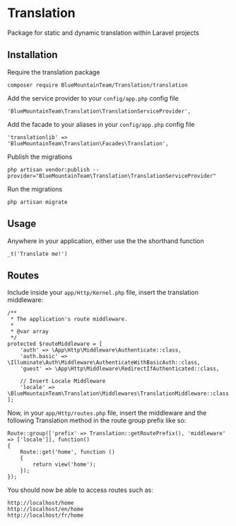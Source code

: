 # Translation

Package for static and dynamic translation within Laravel projects

## Installation

Require the translation package 

    composer require BlueMountainTeam/Translation/translation

Add the service provider to your `config/app.php` config file

    'BlueMountainTeam\Translation\TranslationServiceProvider',
    
Add the facade to your aliases in your `config/app.php` config file

    'translationlib' => 'BlueMountainTeam\Translation\Facades\Translation',
    
Publish the migrations

    php artisan vendor:publish --provider="BlueMountainTeam\Translation\TranslationServiceProvider"
    
Run the migrations

    php artisan migrate

## Usage

Anywhere in your application, either use the the shorthand function 

    _t('Translate me!')
    

## Routes

Include inside your `app/Http/Kernel.php` file, insert
the translation middleware:

    /**
     * The application's route middleware.
     *
     * @var array
     */
    protected $routeMiddleware = [
        'auth' => \App\Http\Middleware\Authenticate::class,
        'auth.basic' => \Illuminate\Auth\Middleware\AuthenticateWithBasicAuth::class,
        'guest' => \App\Http\Middleware\RedirectIfAuthenticated::class,
        
        // Insert Locale Middleware
        'locale' => \BlueMountainTeam\Translation\Middlewares\TranslationMiddleware::class
    ];

Now, in your `app/Http/routes.php` file, insert the middleware and the following Translation method in the route
group prefix like so:

    Route::group(['prefix' => Translation::getRoutePrefix(), 'middleware' => ['locale']], function()
    {
        Route::get('home', function ()
        {
            return view('home');
        });
    });

You should now be able to access routes such as:

    http://localhost/home
    http://localhost/en/home
    http://localhost/fr/home